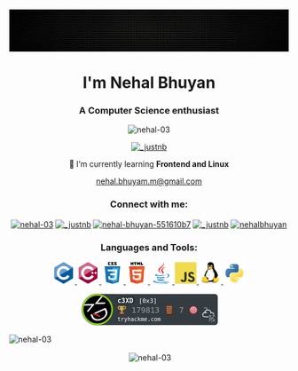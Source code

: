 <p align="center">&nbsp;<a href="https://bit.ly/portfolio_justnb"><img align="center" src="hour.gif" alt="Nehal Bhuyan@instagram" /></a></p>
<h1 align="center">I'm Nehal Bhuyan</h1>
<h3 align="center">A Computer Science enthusiast</h3>

<p align="center"> <img src="https://komarev.com/ghpvc/?username=nehal-03&label=Profile%20views&color=0e75b6&style=flat" alt="nehal-03" /> </p>
<p align="center"> <a href="https://twitter.com/_justnb" target="blank"><img src="https://img.shields.io/twitter/follow/_justnb?logo=twitter&style=for-the-badge" alt="_justnb" /></a></p>

<p align="center">🌱 I’m currently learning <strong>Frontend and Linux</strong></p>
<p align="center"><a href="mailto:nehal.bhuyam.m@gmail.com">nehal.bhuyam.m@gmail.com</a></p>
<h3 align="center">Connect with me:</h3>
<p align="center">
<a href="https://codepen.io/nehal-03" target="blank"><img align="center" src="https://raw.githubusercontent.com/rahuldkjain/github-profile-readme-generator/master/src/images/icons/Social/codepen.svg" alt="nehal-03" height="30" width="40" /></a>
<a href="https://twitter.com/_justnb" target="blank"><img align="center" src="https://raw.githubusercontent.com/rahuldkjain/github-profile-readme-generator/master/src/images/icons/Social/twitter.svg" alt="_justnb" height="30" width="40" /></a>
<a href="https://linkedin.com/in/nehal-bhuyan-551610b7" target="blank"><img align="center" src="https://raw.githubusercontent.com/rahuldkjain/github-profile-readme-generator/master/src/images/icons/Social/linked-in-alt.svg" alt="nehal-bhuyan-551610b7" height="30" width="40" /></a>
<a href="https://instagram.com/_justnb" target="blank"><img align="center" src="https://raw.githubusercontent.com/rahuldkjain/github-profile-readme-generator/master/src/images/icons/Social/instagram.svg" alt="_justnb" height="30" width="40" /></a>
<a href="https://www.youtube.com/c/nehalbhuyan" target="blank"><img align="center" src="https://raw.githubusercontent.com/rahuldkjain/github-profile-readme-generator/master/src/images/icons/Social/youtube.svg" alt="nehalbhuyan" height="30" width="40" /></a>
</p>

<h3 align="center">Languages and Tools:</h3>
<p align="center"> <a href="https://www.cprogramming.com/" target="_blank" rel="noreferrer"> <img src="https://raw.githubusercontent.com/devicons/devicon/master/icons/c/c-original.svg" alt="c" width="40" height="40"/> </a> <a href="https://www.w3schools.com/cpp/" target="_blank" rel="noreferrer"> <img src="https://raw.githubusercontent.com/devicons/devicon/master/icons/cplusplus/cplusplus-original.svg" alt="cplusplus" width="40" height="40"/> </a> <a href="https://www.w3schools.com/css/" target="_blank" rel="noreferrer"> <img src="https://raw.githubusercontent.com/devicons/devicon/master/icons/css3/css3-original-wordmark.svg" alt="css3" width="40" height="40"/> </a> <a href="https://www.w3.org/html/" target="_blank" rel="noreferrer"> <img src="https://raw.githubusercontent.com/devicons/devicon/master/icons/html5/html5-original-wordmark.svg" alt="html5" width="40" height="40"/> </a> <a href="https://www.java.com" target="_blank" rel="noreferrer"> <img src="https://raw.githubusercontent.com/devicons/devicon/master/icons/java/java-original.svg" alt="java" width="40" height="40"/> </a> <a href="https://developer.mozilla.org/en-US/docs/Web/JavaScript" target="_blank" rel="noreferrer"> <img src="https://raw.githubusercontent.com/devicons/devicon/master/icons/javascript/javascript-original.svg" alt="javascript" width="40" height="40"/> </a> <a href="https://www.linux.org/" target="_blank" rel="noreferrer"> <img src="https://raw.githubusercontent.com/devicons/devicon/master/icons/linux/linux-original.svg" alt="linux" width="40" height="40"/> </a> <a href="https://www.python.org" target="_blank" rel="noreferrer"> <img src="https://raw.githubusercontent.com/devicons/devicon/master/icons/python/python-original.svg" alt="python" width="40" height="40"/> </a> </p>
<p align="center">&nbsp;<a href="https://tryhackme.com/p/c3XD"><img align="center" src="c3XD.png" alt="c3XD@THM" /></a></p>
<p><img align="center" src="https://github-readme-streak-stats.herokuapp.com/?user=nehal-03&" alt="nehal-03" /></p>
<p align="center">&nbsp;<img align="center" src="https://github-readme-stats.vercel.app/api?username=nehal-03&show_icons=true&locale=en" alt="nehal-03" /></p>

